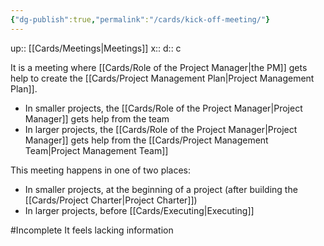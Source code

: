 ```yaml
---
{"dg-publish":true,"permalink":"/cards/kick-off-meeting/"}
---
```


up:: [[Cards/Meetings\|Meetings]] 
x:: 
d:: c

It is a meeting where [[Cards/Role of the Project Manager\|the PM]] gets help to create the [[Cards/Project Management Plan\|Project Management Plan]]. 
- In smaller projects, the [[Cards/Role of the Project Manager\|Project Manager]] gets help from the team
- In larger projects, the [[Cards/Role of the Project Manager\|Project Manager]] gets help from the [[Cards/Project Management Team\|Project Management Team]]

This meeting happens in one of two places:
- In smaller projects, at the beginning of a project (after building the [[Cards/Project Charter\|Project Charter]])
- In larger projects, before [[Cards/Executing\|Executing]] 

#Incomplete
It feels lacking information 


